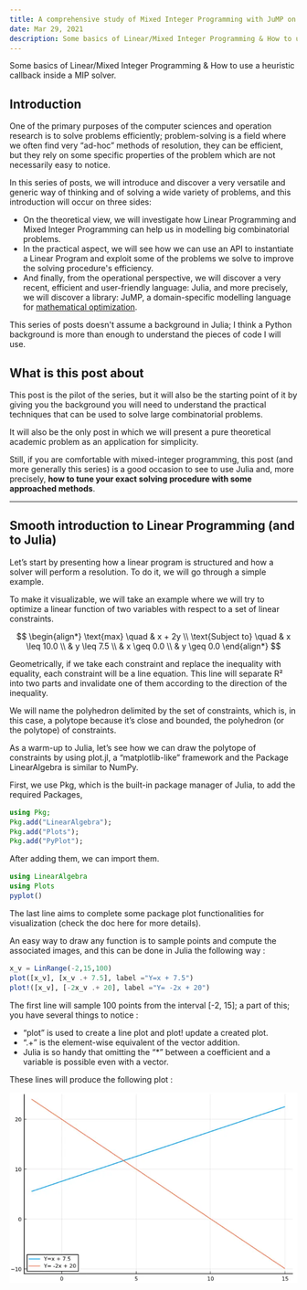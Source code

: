 ```yaml
---
title: A comprehensive study of Mixed Integer Programming with JuMP on Julia (Part 1)
date: Mar 29, 2021
description: Some basics of Linear/Mixed Integer Programming & How to use a heuristic callback inside a MIP solver.
---
```


Some basics of Linear/Mixed Integer Programming & How to use a heuristic callback inside a MIP solver.  

## Introduction

One of the primary purposes of the computer sciences and operation research is to solve problems efficiently; problem-solving is a field where we often find very “ad-hoc” methods of resolution, they can be efficient, but they rely on some specific properties of the problem which are not necessarily easy to notice.

In this series of posts, we will introduce and discover a very versatile and generic way of thinking and of solving a wide variety of problems, and this introduction will occur on three sides:

- On the theoretical view, we will investigate how Linear Programming and Mixed Integer Programming can help us in modelling big combinatorial problems.
- In the practical aspect, we will see how we can use an API to instantiate a Linear Program and exploit some of the problems we solve to improve the solving procedure's efficiency.
- And finally, from the operational perspective, we will discover a very recent, efficient and user-friendly language: Julia, and more precisely, we will discover a library: JuMP, a domain-specific modelling language for [mathematical optimization](https://en.wikipedia.org/wiki/Mathematical_optimization).

This series of posts doesn't assume a background in Julia; I think a Python background is more than enough to understand the pieces of code I will use.

## What is this post about

This post is the pilot of the series, but it will also be the starting point of it by giving you the background you will need to understand the practical techniques that can be used to solve large combinatorial problems.

It will also be the only post in which we will present a pure theoretical academic problem as an application for simplicity.

Still, if you are comfortable with mixed-integer programming, this post (and more generally this series) is a good occasion to see to use Julia and, more precisely, **how to tune your exact solving procedure with some approached methods**.

---


## Smooth introduction to Linear Programming (and to Julia)

Let’s start by presenting how a linear program is structured and how a solver will perform a resolution. To do it, we will go through a simple example.

To make it visualizable, we will take an example where we will try to optimize a linear function of two variables with respect to a set of linear constraints.

$$
\begin{align*}
\text{max} \quad & x + 2y \\
\text{Subject to} \quad & x \leq 10.0 \\
& y \leq 7.5 \\
& x \geq 0.0 \\
& y \geq 0.0
\end{align*}
$$

Geometrically, if we take each constraint and replace the inequality with equality, each constraint will be a line equation. This line will separate R² into two parts and invalidate one of them according to the direction of the inequality.

We will name the polyhedron delimited by the set of constraints, which is, in this case, a polytope because it’s close and bounded, the polyhedron (or the polytope) of constraints.

As a warm-up to Julia, let’s see how we can draw the polytope of constraints by using plot.jl, a “matplotlib-like” framework and the Package LinearAlgebra is similar to NumPy.

First, we use Pkg, which is the built-in package manager of Julia, to add the required Packages,

```julia
using Pkg;
Pkg.add("LinearAlgebra");
Pkg.add("Plots");
Pkg.add("PyPlot");
```

After adding them, we can import them.

```julia
using LinearAlgebra
using Plots
pyplot()
```

The last line aims to complete some package plot functionalities for visualization (check the doc here for more details).

An easy way to draw any function is to sample points and compute the associated images, and this can be done in Julia the following way :

```julia
x_v = LinRange(-2,15,100)
plot([x_v], [x_v .+ 7.5], label ="Y=x + 7.5")
plot!([x_v], [-2x_v .+ 20], label ="Y= -2x + 20")
```

The first line will sample 100 points from the interval [-2, 15]; a part of this; you have several things to notice :

- “plot” is used to create a line plot and plot! update a created plot.
- “.+” is the element-wise equivalent of the vector addition.
- Julia is so handy that omitting the “\*” between a coefficient and a variable is possible even with a vector.

These lines will produce the following plot :

![plot_1](plot_1.webp)